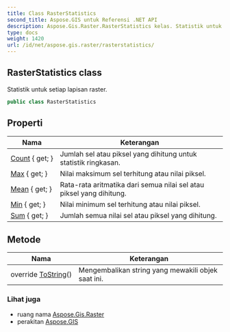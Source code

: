 ```yaml
---
title: Class RasterStatistics
second_title: Aspose.GIS untuk Referensi .NET API
description: Aspose.Gis.Raster.RasterStatistics kelas. Statistik untuk setiap lapisan raster.
type: docs
weight: 1420
url: /id/net/aspose.gis.raster/rasterstatistics/
---
```

## RasterStatistics class

Statistik untuk setiap lapisan raster.

```csharp
public class RasterStatistics
```

## Properti

| Nama | Keterangan |
| --- | --- |
| [Count](../../aspose.gis.raster/rasterstatistics/count/) { get; } | Jumlah sel atau piksel yang dihitung untuk statistik ringkasan. |
| [Max](../../aspose.gis.raster/rasterstatistics/max/) { get; } | Nilai maksimum sel terhitung atau nilai piksel. |
| [Mean](../../aspose.gis.raster/rasterstatistics/mean/) { get; } | Rata-rata aritmatika dari semua nilai sel atau piksel yang dihitung. |
| [Min](../../aspose.gis.raster/rasterstatistics/min/) { get; } | Nilai minimum sel terhitung atau nilai piksel. |
| [Sum](../../aspose.gis.raster/rasterstatistics/sum/) { get; } | Jumlah semua nilai sel atau piksel yang dihitung. |

## Metode

| Nama | Keterangan |
| --- | --- |
| override [ToString](../../aspose.gis.raster/rasterstatistics/tostring/)() | Mengembalikan string yang mewakili objek saat ini. |

### Lihat juga

* ruang nama [Aspose.Gis.Raster](../../aspose.gis.raster/)
* perakitan [Aspose.GIS](../../)


